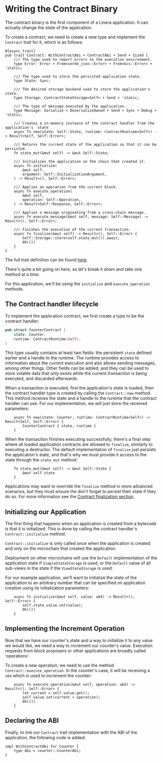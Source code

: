 # Writing the Contract Binary

The contract binary is the first component of a Linera application. It can
actually change the state of the application.

To create a contract, we need to create a new type and implement the `Contract`
trait for it, which is as follows:

```rust,ignore
#[async_trait]
pub trait Contract: WithContractAbi + ContractAbi + Send + Sized {
    /// The type used to report errors to the execution environment.
    type Error: Error + From<serde_json::Error> + From<bcs::Error> + 'static;

    /// The type used to store the persisted application state.
    type State: Sync;

    /// The desired storage backend used to store the application's state.
    type Storage: ContractStateStorage<Self> + Send + 'static;

    /// The type of message executed by the application.
    type Message: Serialize + DeserializeOwned + Send + Sync + Debug + 'static;

    /// Creates a in-memory instance of the contract handler from the application's `state`.
    async fn new(state: Self::State, runtime: ContractRuntime<Self>) -> Result<Self, Self::Error>;

    /// Returns the current state of the application so that it can be persisted.
    fn state_mut(&mut self) -> &mut Self::State;

    /// Initializes the application on the chain that created it.
    async fn initialize(
        &mut self,
        argument: Self::InitializationArgument,
    ) -> Result<(), Self::Error>;

    /// Applies an operation from the current block.
    async fn execute_operation(
        &mut self,
        operation: Self::Operation,
    ) -> Result<Self::Response, Self::Error>;

    /// Applies a message originating from a cross-chain message.
    async fn execute_message(&mut self, message: Self::Message) -> Result<(), Self::Error>;

    /// Finishes the execution of the current transaction.
    async fn finalize(&mut self) -> Result<(), Self::Error> {
        Self::Storage::store(self.state_mut()).await;
        Ok(())
    }
}
```

The full trait definition can be found
[here](https://github.com/linera-io/linera-protocol/blob/main/linera-sdk/src/lib.rs).

There's quite a bit going on here, so let's break it down and take one method at
a time.

For this application, we'll be using the `initialize` and `execute_operation`
methods.

## The Contract handler lifecycle

To implement the application contract, we first create a type to be the contract
handler:

```rust
pub struct CounterContract {
    state: Counter,
    runtime: ContractRuntime<Self>,
}
```

This type usually contains at least two fields: the persistent `state` defined
earlier and a handle to the runtime. The runtime provides access to information
about the current execution and also allows sending messages, among other
things. Other fields can be added, and they can be used to store volatile data
that only exists while the current transaction is being executed, and discarded
afterwards.

When a transaction is executed, first the application's state is loaded, then
the contract handler type is created by calling the `Contract::new` method. This
method receives the state and a handle to the runtime that the contract handler
can use. For our implementation, we will just store the received parameters:

```rust,ignore
    async fn new(state: Counter, runtime: ContractRuntime<Self>) -> Result<Self, Self::Error> {
        CounterContract { state, runtime }
    }
```

When the transaction finishes executing successfully, there's a final step where
all loaded application contracts are allowed to `finalize`, similarly to
executing a destructor. The default implementation of `finalize` just persists
the application's state, and that's why we must provide it access to the state
through the `state_mut` method:

```rust,ignore
    fn state_mut(&mut self) -> &mut Self::State {
        &mut self.state
    }
```

Applications may want to override the `finalize` method in more advanced
scenarios, but they must ensure the don't forget to *persist* their state if
they do so. For more information see the
[Contract finalization section](../advanced_topics/contract_finalize.md).

## Initializing our Application

The first thing that happens when an application is created from a bytecode is
that it is initialized. This is done by calling the contract handler's
`Contract::initialize` method.

`Contract::initialize` is only called once when the application is created and
only on the microchain that created the application.

Deployment on other microchains will use the `Default` implementation of the
application state if `SimpleStateStorage` is used, or the `Default` value of all
sub-views in the state if the `ViewStateStorage` is used.

For our example application, we'll want to initialize the state of the
application to an arbitrary number that can be specified on application creation
using its initialization parameters:

```rust,ignore
    async fn initialize(&mut self, value: u64) -> Result<(), Self::Error> {
        self.state.value.set(value);
        Ok(())
    }
```

## Implementing the Increment Operation

Now that we have our counter's state and a way to initialize it to any value we
would like, we need a way to increment our counter's value. Execution requests
from block proposers or other applications are broadly called 'operations'.

To create a new operation, we need to use the method
`Contract::execute_operation`. In the counter's case, it will be receiving a
`u64` which is used to increment the counter:

```rust,ignore
    async fn execute_operation(&mut self, operation: u64) -> Result<(), Self::Error> {
        let current = self.value.get();
        self.value.set(current + operation);
        Ok(())
    }
```

## Declaring the ABI

Finally, to link our `Contract` trait implementation with the ABI of the
application, the following code is added:

```rust,ignore
impl WithContractAbi for Counter {
    type Abi = counter::CounterAbi;
}
```
